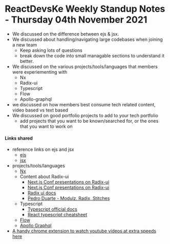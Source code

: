 # ReactDevsKe Weekly Standup Notes - Thursday 04th November 2021

- We discussed on the difference between ejs & jsx.
- We discussed about handling/navigating large codebases when joining a new team
    - Keep asking lots of questions
    - break down the code into small managable sections to understand it better.
- We discussed on the various projects/tools/languages that members were experiementing with
    - Nx
    - Radix-ui
    - Typescript
    - Flow
    - Apollo-graphql
- we discussed on how members best consume tech related content, video based vs text based
- We discussed on good portfolio projects to add to your tech portfolio
    - add projects that you want to be known/searched for, or the ones that you want to work on


#### Links shared
- reference links on ejs and jsx
    - [ejs](https://ejs.co/)
    - [jsx](https://reactjs.org/docs/introducing-jsx.html)
- projects/tools/languages
    - [Nx](https://nx.dev/)
    - Content about Radix-ui
        - [Next.js Conf presentations on Radix-ui](https://www.youtube.com/watch?v=cVIeeFEIKSo&t=4644s)
        - [Next.js Conf presentations on Radix-ui](https://www.youtube.com/watch?v=pcMYcjtWwVI)
        - [Radix ui docs](https://www.radix-ui.com/docs/primitives/overview/introduction)
        - [Pedro Duarte - Modulz, Radix, Stitches](https://www.youtube.com/watch?v=3zn3Lyys9Zk)
    - Typescript
        - [Typescript official docs](https://www.typescriptlang.org/)
        - [React typescript cheatsheet](https://react-typescript-cheatsheet.netlify.app/)
    - [Flow](https://flow.org/)
    - [Apollo Graphql](https://www.apollographql.com/)    
- [A handy chrome extension to watch youtube videos at extra speeds here](https://chrome.google.com/webstore/detail/video-speed-controller/nffaoalbilbmmfgbnbgppjihopabppdk)